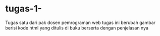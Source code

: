 # tugas-1-
Tugas satu dari pak dosen pemrograman web
tugas ini berubah gambar berisi kode html yang ditulis di buku berserta dengan penjelasan nya
